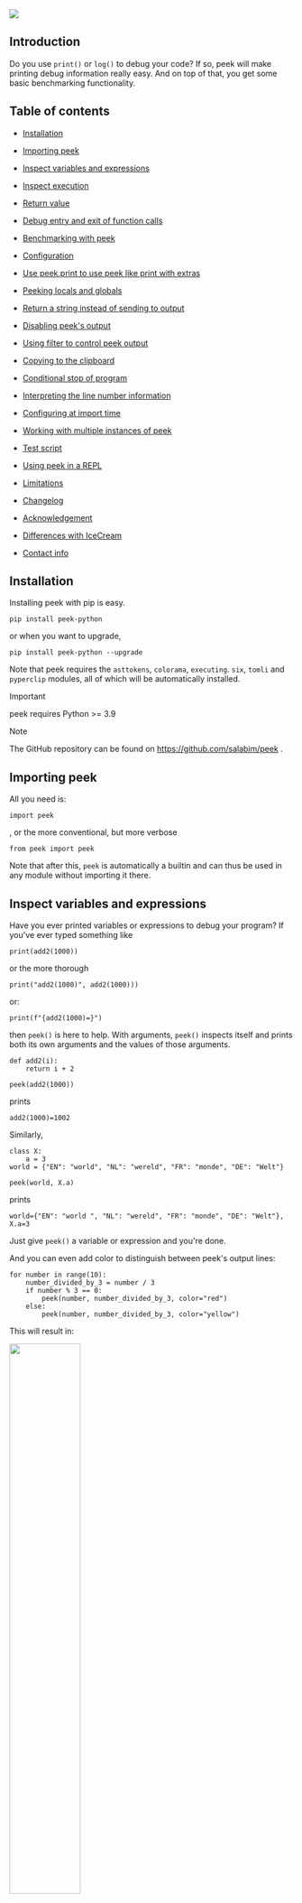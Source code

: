  <img src="https://www.salabim.org/peek/peek_logo1.png">

## Introduction

Do you use `print()` or `log()` to debug your code?
If so,  peek will make printing debug information really easy.
And on top of that, you get some basic benchmarking functionality.

## Table of contents

* [Installation](#installation)

* [Importing peek](#importing-peek)

* [Inspect variables and expressions](#inspect-variables-and-expressions)

* [Inspect execution](#inspect-execution)

* [Return value](#return-value)

* [Debug entry and exit of function calls](#debug-entry-and-exit-of-function-calls)

* [Benchmarking with peek](#benchmarking-with-peek)

* [Configuration](#configuration)

* [Use peek.print to use peek like print with extras](#use-peekprint-to-use-peek-like-print-with-extras)

* [Peeking locals and globals](#peeking-locals-and-globals)

* [Return a string instead of sending to output](#return-a-string-instead-of-sending-to-output)

* [Disabling peek's output](#disabling-peeks-output)

* [Using filter to control peek output](#using-filter-to-control-peek-output)

* [Copying to the clipboard](#copying-to-the-clipboard)

* [Conditional stop of program](#conditional-stop-of-program)

* [Interpreting the line number information](#interpreting-the-line-number-information)

* [Configuring at import time](#configuring-at-import-time)

* [Working with multiple instances of peek](#working-with-multiple-instances-of-peek)

* [Test script](#test-script)

* [Using peek in a REPL](#using-peek-in-a-repl)

* [Limitations](#limitations)

* [Changelog](#changelog)

* [Acknowledgement](#acknowledgement)

* [Differences with IceCream](#differences-with-icecream)

* [Contact info](#contact-info)


## Installation

Installing peek with pip is easy.
```
pip install peek-python
```
or when you want to upgrade,
```
pip install peek-python --upgrade
```

Note that peek requires the `asttokens`,  `colorama`, `executing`. `six`,  `tomli` and `pyperclip` modules, all of which will be automatically installed.

> [!IMPORTANT]
>
> peek requires Python >= 3.9



> [!NOTE]
>
> The GitHub repository can be found on https://github.com/salabim/peek .

## Importing peek

All you need is:

```
import peek
```

, or the more conventional, but more verbose

```
from peek import peek
```

Note that after this, `peek` is automatically a builtin and can thus be used in any module without
importing it there.


## Inspect variables and expressions

Have you ever printed variables or expressions to debug your program? If you've
ever typed something like

```
print(add2(1000))
```

or the more thorough

```
print("add2(1000)", add2(1000)))
```
or:
```
print(f"{add2(1000)=}")
```

then `peek()` is here to help. With arguments, `peek()` inspects itself and prints
both its own arguments and the values of those arguments.

```
def add2(i):
    return i + 2

peek(add2(1000))
```

prints
```
add2(1000)=1002
```

Similarly,

```
class X:
    a = 3
world = {"EN": "world", "NL": "wereld", "FR": "monde", "DE": "Welt"}

peek(world, X.a)
```

prints
```
world={"EN": "world ", "NL": "wereld", "FR": "monde", "DE": "Welt"}, X.a=3
```
Just give `peek()` a variable or expression and you're done.

And you can even add color to distinguish between peek's output lines:

```
for number in range(10):
    number_divided_by_3 = number / 3
    if number % 3 == 0:
        peek(number, number_divided_by_3, color="red")
    else:
        peek(number, number_divided_by_3, color="yellow")
```

This will result in:

 <img src="https://www.salabim.org/peek/peek_picture1.png" width=50%>

## Inspect execution

Have you ever used `print()` to determine which parts of your program are
executed, and in which order they're executed? For example, if you've ever added
print statements to debug code like

```
def add2(i):
    print("***add2 1")
    result = i + 2
    print("***add2 2")
    return result
```
then `peek()` helps here, too. Without arguments, `peek()` inspects itself and
prints the calling line number and -if applicable- the file name and parent function.

```
def add2(i):
    peek()
    result = i + 2
    peek()
    return result
peek(add2(1000))
```

prints something like
```
#3 in add2()
#5 in add2()
add2(1000)=1002
```

## Return Value

`peek()` returns its argument(s), so `peek()` can easily be inserted into
pre-existing code.

```
def add2(i):
    return i + 2
b = peek(add2(1000))
peek(b)
```
prints
```
add2(1000)=1002
b=1002
```
## Debug entry and exit of function calls

When you apply `peek()` as a decorator to a function or method, both the entry and exit can be tracked.
The (keyword) arguments passed will be shown and upon return, the return value.

```
@peek()
def mul(x, y):
    return x * y
    
print(mul(5, 7))
```
prints
```
called mul(5, 7)
returned 35 from mul(5, 7) in 0.000006 seconds
35
```
It is possible to suppress the print-out of either the enter or the exit information with
the show_enter and show_exit parameters, like:

```
@peek(show_exit=False)
def mul(x, peek):
    return x * peek
    
print(mul(5, 7))
```
prints
```
called mul(5, 7)
35
```

## Benchmarking with peek

If you decorate a function or method with peek(), you will be offered the duration between entry and exit (in seconds) as a bonus.

That opens the door to simple benchmarking, like:
```
import time

@peek(show_enter=False,show_line_number=True)
def do_sort(i):
    n = 10 ** i
    x = sorted(list(range(n)))
    return f"{n:9d}"  
    
for i in range(8):
    do_sort(i)
```
the ouput will show the effects of the population size on the sort speed:
```
#5 ==> returned '        1' from do_sort(0) in 0.000027 seconds
#5 ==> returned '       10' from do_sort(1) in 0.000060 seconds
#5 ==> returned '      100' from do_sort(2) in 0.000748 seconds
#5 ==> returned '     1000' from do_sort(3) in 0.001897 seconds
#5 ==> returned '    10000' from do_sort(4) in 0.002231 seconds
#5 ==> returned '   100000' from do_sort(5) in 0.024014 seconds
#5 ==> returned '  1000000' from do_sort(6) in 0.257504 seconds
#5 ==> returned ' 10000000' from do_sort(7) in 1.553495 seconds
```

It is also possible to time any code by using peek() as a context manager, e.g.
```
with peek():
    time.sleep(1)
```
wil print something like
```
enter
exit in 1.000900 seconds
```
You can include parameters here as well:
```
with peek(show_line_number=True, show_time=True):
    time.sleep(1)
```
will print somethink like:
```
#8 @ 13:20:32.605903 ==> enter
#8 @ 13:20:33.609519 ==> exit in 1.003358 seconds
```

Finally, to help with timing code, you can request the current delta with
```
peek.delta
```
or (re)set it  with
```
peek.delta = 0
```
So, e.g. to time a section of code:
```
peek.delta = 0
time.sleep(1)
duration = peek.delta
peek(duration)
```
might print something like:
```
duration=1.0001721999999997
```

## Configuration

For the configuration, it is important to realize that `peek` is an instance of a class, which has
a number of configuration attributes:

```
------------------------------------------------------
attribute               alternative     default
------------------------------------------------------
color                   col             "-"
color_value             col_val         ""
compact                 -               False
context_separator       cs              " ==> "
depth                   -               1000000
delta                   -               0
enabled                 -               True
end                     -               "\n"
equals_separator        -               "="
filter                  f               ""
format                  fmt             ""
indent                  -               1
level                   lvl             0
line_length             ll              80
output                  -               "stdout"
prefix                  pr              ""
print_like              print           False
quote_string            qs              True
return_none             -               False
separator               sep             ", "
separator_print         sepp            "" "
serialize               -               pprint.pformat
show_delta              sd              False
show_enter              se              True
show_exit               sx              True
show_line_number        sln             False
show_time               st              False
show_traceback          -               False
sort_dicts              -               False
to_clipboard            clip            False
underscore_numbers      un              False
use_color               -               True
values_only             vo              False
value_only_for_fstrings voff            False 
wrap_indent             -               "     "
------------------------------------------------------
```
It is perfectly ok to set/get any of these attributes directly, like
```
peek.prefix = "==> "
print(peek.prefix)
```

But, it is also possible to apply configuration directly, only here, in the call to `peek`:
So, it is possible to say

```
peek(12, prefix="==> ")
```
, which will print
```
==> 12
```
It is also possible to configure several attributes permanently with the configure method. 
```
peek.configure(prefix="==> ", color="blue")
peek(12)
```
will print in blue
```
==> 12
```
It is arguably easier to say:
```
peek.prefix = "==> "
peek.color = "blue"
peek(12)
```
or even
```
peek.pr = "==> "
peek.col = "blue"
peek(12)
```
to print
```
==> 12
```
Yet another way to configure peek is to get a new instance of peek with peek.new() and the required configuration:
```
peek0 = peek.new(prefix="==> ", color="blue")
peek0(12)
```
will print
```
==> 12
```

Or, yet another possibility is to clone peek (optionally with modified attributes):
```
peek1 = peek.clone(show_time=True)
peek2 = peek.clone()
peek2.show_time = True
```
After this `peek1` and `peek2` will behave similarly (but they are not the same!)

### prefix / pr

```
peek('world', prefix='hello -> ')
```
prints
```
hello -> 'world'
```

`prefix` can be a function, too.

```
import time
def unix_timestamp():
    return f"{int(time.time())} "
hello = "world"
peek.prefix = unix_timestamp
peek(hello) 
```
prints something like
```
1613635601 hello='world'
```

output
This will allow the output to be handled by something else than the default (output being written to stdout).

The `output` attribute can be

* a callable that accepts at least one parameter (the text to be printed)
* a string or Path object that will be used as the filename
* a text file that is open for writing/appending

In the example below, 
```
import sys
peek(1, output=print)
peek(2, output=sys.stderr)
with open("test", "a+") as f:
    peek(3, output=f)
peek(4, output="")
```
* `1` will be printed to stdout
* `2` will be printed to stderr
* `3` will be appended to the file test
* nothing will be printed/written

As `output` may be a callable, you can even use this to automatically log any `peek` output:
```
import logging
logging.basicConfig(level="INFO")
log = logging.getLogger("demo")
peek.configure(output=log.info)
a = {1, 2, 3, 4, 5}
peek(a)
a.remove(4)
peek(a)
```
will print to stdout:
```
INFO:demo:a={1, 2, 3, 4, 5}
INFO:demo:a={1, 2, 3, 5}
```
Finally, you can specify the following strings:
```
"stderr"           to print to stderr
"stdout"           to print to stdout
"stdout_nocolor"   to print to stdout without any colors
"null" or ""       to completely ignore (dummy) output 
"logging.debug"    to use logging.debug
"logging.info"     to use logging.info
"logging.warning"  to use logging.warning
"logging.error"    to use logging.error
"logging.critical" to use logging.critical
```
E.g.
```
peek.output = "stderr"
```
to print to stderr.

### serialize
This will allow to specify how argument values are to be serialized to displayable strings.
The default is `pformat` (from `pprint`), but this can be changed.
For example, to handle non-standard datatypes in a custom fashion.
The serialize function should accept at least one parameter.
The function may optionally accept the keyword arguments `width` and `sort_dicts`, `compact`, `indent`, `underscore_numbers` and `depth`.

```
def add_len(obj):
    if hasattr(obj, "__len__"):
        add = f" [len={len(obj)}]"
    else:
        add = ""
    return f"{repr(obj)}{add}"

zero_to_six = list(range(7))
hello = "world"
peek(7, hello, zero_to_six, serialize=add_len)
```
prints
```
7, hello='world' [len=5], zero_to_six=[0, 1, 2, 3, 4, 5, 6] [len=7]
```

### show_line_number / sln
If True, adds the `peek()` call's line number and possibly the filename and parent function to `peek()`'s output.

```
peek.configure(show_line_number=True)
def shout():
    hello="world"
    peek(hello)
shout()
```
prints something like
```
#5 in shout() ==> hello='world'
```

If "no parent" or "n", the parent function will not be shown.
```
peek.show_line_number = "n"
def shout():
    hello="world"
    peek(hello)
shout()
```
prints something like
```
#5 ==> hello='world'
```
Note that if you call `peek` without any arguments, the line number is always shown, regardless of the status `show_line_number`.

See below for an explanation of the information provided.

### show_time / st
If True, adds the current time to `peek()`'s output.

```
peek.configure(show_time=True)
hello="world"
peek(hello)
```
prints something like
```
@ 13:01:47.588125 ==> hello='world'
```

### show_delta / sd
If True, adds the number of seconds since the start of the program to `peek()`'s output.
```
import time
peek.show_delta = True
french = "bonjour le monde"
english = "hallo world"
peek(english)
time.sleep(1)
peek(french)
```
prints something like
```
delta=0.088 ==> english='hallo world'
delta=1.091 ==> french='bonjour le monde'
```

### show_enter / se
When used as a decorator or context manager, by default, peek ouputs a line when the decorated the
function is called  or the context manager is entered.

With `show_enter=False` this line can be suppressed.

### show_exit / sx
When used as a decorator or context manager, by default, peek ouputs a line when the decorated the
function returned or the context manager is exited.

With `show_exit=False` this line can be suppressed.


### show_traceback
When show_traceback is True, the ordinary output of peek() will be followed by a printout of the
traceback, similar to an error traceback.

```
def x():
    peek(show_traceback=True)

x()
x()
```
prints something like
```
#4 in x()
    Traceback (most recent call last)
      File "c:\Users\Ruud\Dropbox (Personal)\Apps\Python Ruud\peek\x.py", line 6, in <module>
        x()
      File "c:\Users\Ruud\Dropbox (Personal)\Apps\Python Ruud\peek\x.py", line 4, in x
        peek()
#4 in x()
    Traceback (most recent call last)
      File "c:\Users\Ruud\Dropbox (Personal)\Apps\Python Ruud\peek\x.py", line 7, in <module>
        x()
      File "c:\Users\Ruud\Dropbox (Personal)\Apps\Python Ruud\peek\x.py", line 4, in x
        peek()
```
The `show_traceback` functionality is also available when peek is used as a decorator or context manager. 

### line_length / ll
This attribute is used to specify the line length (for wrapping). The default is 80.
Peek tries to keep all output on one line, but if it can't it will wrap:

```
d = dict(a1=1,a2=dict(a=1,b=1,c=3),a3=list(range(10)))
peek(d)
peek(d, line_length=160)
```
prints
```
d=
    {'a1': 1,
     'a2': {'a': 1, 'b': 1, 'c': 3},
     'a3': [0, 1, 2, 3, 4, 5, 6, 7, 8, 9]}
 d={'a1': 1, 'a2': {'a': 1, 'b': 1, 'c': 3}, 'a3': [0, 1, 2, 3, 4, 5, 6, 7, 8, 9]}
```

### color / col and color_value / colv
The color attribute is used to specify the color of the output.

There's a choice of `"black"`, `"white"`, `"red"`, `"green"`, `"blue"`, `"cyan"`, `"magenta"`, `"yellow"`, `" dark_black"`, `"dark_white"`, `"dark_red"`, `"dark_green"`, `"dark_blue"`, `"dark_cyan"`, `"dark_magenta"` and `"dark_yellow"`:

 <img src="https://www.salabim.org/peek/peek_picture2.png" width=25%>

To set the color to 'nothing'", "use "-".

On top of that, color_value may be used to specify the value part of an output item. By specifying color_value as "" (the default), the value part will be displayed with the same color as the rest of the output.

For instance:

```
item1 = "value1"
item2 = "value2"
peek.color="yellow"
peek(item1, item2)
peek(item1, item2, color_value="green")
peek(item1, item2, color="red")
peek(item1, item2, color="red", color_value="green")
```

will result in:

 <img src="https://www.salabim.org/peek/peek_picture3.png" width=30%>

Of course, color and color_value may be specified in a peek.toml file, to make all peek output in a specified color.


------

Bonus feature

peek offers direct access to ANSI color escape sequences with `peek.ANSI.black`, `peek.ANSI.white`, `peek.ANSI.red`, `peek.ANSI.green`, `peek.ANSI.blue`, `peek.ANSI.cyan`, `peek.ANSI.magenta`, `peek.ANSI.yellow`, `peek.ANSI.light_black`, `peek.ANSI.light_white`, `peek.ANSI.light_red`, `peek.ANSI.light_green`, `peek.ANSI.light_blue`, `peek.ANSI.light_cyan`, `peek.ANSI.light_magenta`, `peek.ANSI.light_yellow` and `peek.reset`.

E.g.

```
peek(repr(peek.ANSI.red))
```

will show

```
repr(peek.ANSI.red)='\x1b[1;31m'
```

------

### use_color

Colors can be ignored completely by using `peek.use_color = False`.

So,

```
peek(hello, color="red")
peek.use_color = False
peek(hello, color="red")
```

will print `hello=world` once in red and once without color.

Of course, `use_color` can be specified in a peek.toml file.

### compact

This attribute is used to specify the compact parameter for `pformat` (see the pprint documentation
for details). `compact` is False by default.

```
a = 9 * ["0123456789"]
peek.line_length = 80
peek(a)
peek(a, compact=True)
```
prints
```
a=
    ['0123456789',
     '0123456789',
     '0123456789',
     '0123456789',
     '0123456789',
     '0123456789',
     '0123456789',
     '0123456789',
     '0123456789']
a=
    ['0123456789', '0123456789', '0123456789', '0123456789', '0123456789',
     '0123456789', '0123456789', '0123456789', '0123456789']
```

### indent
This attribute is used to specify the indent parameter for `pformat` (see the pprint documentation
for details). `indent` is 1 by default.

```
s = "01234567890012345678900123456789001234567890"
peek.line_length = 80
peek( [s, [s]])
peek( [s, [s]], indent=4)
```
prints
```
[s, [s]]=
    ['01234567890012345678900123456789001234567890',
     ['01234567890012345678900123456789001234567890']]
[s, [s]]=
    [   '01234567890012345678900123456789001234567890',
        ['01234567890012345678900123456789001234567890']]
```

### depth
This attribute is used to specify the depth parameter for `pformat` (see the pprint documentation
for details). `depth` is `1000000` by default. 

```
s = "01234567890012345678900123456789001234567890"
peek([s,[s,[s,[s,s]]]])
peek([s,[s,[s,[s,s]]]], depth=3)
```
prints
```
[s,[s,[s,[s,s]]]]=
    ['01234567890012345678900123456789001234567890',
     ['01234567890012345678900123456789001234567890',
      ['01234567890012345678900123456789001234567890',
       ['01234567890012345678900123456789001234567890',
        '01234567890012345678900123456789001234567890']]]]
[s,[s,[s,[s,s]]]]=
    ['01234567890012345678900123456789001234567890',
     ['01234567890012345678900123456789001234567890',
      ['01234567890012345678900123456789001234567890', [...]]]]
```

### wrap_indent
This specifies the indent string if the output does not fit in the line_length (has to be wrapped).
Rather than a string, wrap_indent can be also be an integer, in which case the wrap_indent will be that amount of blanks.
The default is 4 blanks.

E.g.
```
d = dict(a1=1,a2=dict(a=1,b=1,c=3),a3=list(range(10)))
peek.line_length = 80
peek(d, wrap_indent="  ")
peek(d, wrap_indent="....")
peek(d, wrap_indent=2)
```
prints
```
d=
  {'a1': 1,
   'a2': {'a': 1, 'b': 1, 'c': 3},
   'a3': [0, 1, 2, 3, 4, 5, 6, 7, 8, 9]}
d=
....{'a1': 1,
.... 'a2': {'a': 1, 'b': 1, 'c': 3},
.... 'a3': [0, 1, 2, 3, 4, 5, 6, 7, 8, 9]}
d=
  {'a1': 1,
   'a2': {'a': 1, 'b': 1, 'c': 3},
   'a3': [0, 1, 2, 3, 4, 5, 6, 7, 8, 9]}
```

### enabled
Can be used to disable the output:

```
peek.enabled = False
s = 'the world is '
peek(s + 'perfect.')
peek.enabled = True
peek(s + 'on fire.')
```
prints
```
s + 'on fire.'='the world is on fire.'
```
and nothing about a perfect world.

### sort_dicts
By default, peek does not sort dicts (printed by pprint). However, it is possible to get the
default pprint behaviour (i.e. sorting dicts) with the sorted_dicts attribute:

```
world = {"EN": "world", "NL": "wereld", "FR": "monde", "DE": "Welt"}
peek(world))
peek(world, sort_dicts=False)
peek(world, sort_dicts=True)
```
prints
```
world={'EN': 'world', 'NL': 'wereld', 'FR': 'monde', 'DE': 'Welt'}
world={'EN': 'world', 'NL': 'wereld', 'FR': 'monde', 'DE': 'Welt'}
world={'DE': 'Welt', 'EN': 'world', 'FR': 'monde', 'NL': 'wereld'}
```

### underscore_numbers / un

By default, peek does not add underscores in big numbers (printed by pprint). However, it is possible to get the
default pprint behaviour with the underscore_numbers attribute:

```
numbers = dict(one= 1, thousand= 1000, million=1000000, x1234567890= 1234567890)
peek(numbers)
peek(numbers, underscore_numbers=True)
peek(numbers, un=False)
```
prints
```
numbers={'one': 1, 'thousand': 1000, 'million': 1000000, 'x1234567890': 1234567890}
numbers={'one': 1, 'thousand': 1_000, 'million': 1_000_000, 'x1234567890': 1_234_567_890}
numbers={'one': 1, 'thousand': 1000, 'million': 1000000, 'x1234567890': 1234567890}
```

### seperator / sep

By default, pairs (on one line) are separated by `", "`.
It is possible to change this with the attribute ` separator`:

```
a = "abcd"
b = 1
c = 1000
d = list("peek")
peek(a, (b, c), d)
peek(a, (b, c), d, separator=" | ")
```
prints
```
a='abcd', (b,c)=(1, 1000), d=['p', 'e', 'e', 'k']
a='abcd' | (b,c)=(1, 1000) | d=['p', 'e', 'e', 'k']
```

### context_separator

By default the line_number, time and/or delta are followed by ` ==> `.
It is possible to change this with the attribute `context_separator`:

```
a = "abcd"
peek(a,show_time=True)
peek(a, show_time=True, context_separator = ' \u279c ')
```
prints:
```
@ 09:05:38.693840 ==> a='abcd'
@ 09:05:38.707914 ➜ a='abcd'
```
### equals_separator
By default name of a variable and its value are separated by `= `.
It is possible to change this with the attribute `equals_separator`:

```
a = "abcd"
peek(a)
peek(a, equals_separator = ' == ")
```
prints:
```
a='abcd'
a == 'abcd'
```
### quote_string / qs
If True (the default setting) strings will be displayed with surrounding quotes (like repr).
If False, string will be displayed without surrounding quotes (like str).
E.g.

```
test='test'
peek('==>', test)
peek('==>', test, quote_string=False)
```
This will print:
```
'==>', test='test'
==>, test=test
```
> [!NOTE]
>
> This setting does not influence how strings are displayed within other data structures, like dicts and lists.

### format / fmt
With the format attribute, it is possible to apply a format specifier to each of the values to be printed, like
```
test_float = 1.3
peek(test_float, format="06.3f")
```
This will print
```
test_float=01.300
```

The format should be like the Python format specifiers, with or without the `:` prefix, like `"6.3f"`, `">10"`, `"06d"`, `:6.3d`.
It is also possible to use the `!` format specifier: `"!r"`, `"!r:>10"`.

If format is the null string (`""`) (the default), this functionality is skipped completely.

It is also possible to use a list (or tuple) of format specifiers, which are tried in succession. If they all fail, the 'normal' serializer will be used.

```
test_float = 1.3
test_integer=10
test_string = "test"
test_dict=dict(one=1, two=2)
peek(test_float, test_integer, test_string, test_dict, format=["04d", "06.3f", ">10"])
```

will result in

```
test_float=01.300, test_integer=0010, test_string=      test, test_dict={'one': 1, 'two': 2}
```

Of course, format may be put in a peek.toml file.

### values_only / vo

If False (the default), both the left-hand side (if possible) and the
value will be printed. If True, the left hand side will be suppressed:

```
hello = "world"
peek(hello, 2 * hello)
peek(hello, 2 * hello, values_only=True)
```
prints
```
hello='world', 2 * hello='worldworld'
'world', 'worldworld'
```

### values_only_for_fstrings / voff
If False (the default), both the original f-string and the
value will be printed for f-strings.
If True, the left_hand side will be suppressed in case of an f-string:

```
x = 12.3
peek.quote_string = False
peek(f"{x=:0.3e}")
peek.values_only_for_fstrings = True
peek(f"{x=:0.3e}")
```
prints
```
f"{x=:0.3e}"=x=1.230e+01
x=1.230e+01
```
Note that if `values_only` is True, f-string will be suppressed, regardless of `values_only_for_fstrings`.


### end

The `end` attribute works like the end parameter of print. By default, `end` is "\n".
This can be useful to have several peek outputs on one line, like:

```
for i in range(5):
    peek(i*i, end=' ')
peek('')
```
Maybe more useful is to show the output change on the same line, e.g. a status.
```
import time
for i in range(50):
  peek(f"time {time.time()}",end="\r")
  time.sleep(0.1)
peek('')
```
> [!NOTE]
>
> The `end` parameter will not be only applied when output is "logging.debug", "logging.info", "logging.warning", "logging.error" or "logging.critical".

> [!NOTE]
>
> `\r` does not work under Pythonista.

### return_none
Normally, `peek()`returns the values passed directly, which is usually fine. However, when used in a notebook
or REPL, that value will be shown, and that can be annoying. Therefore, if `return_none`is True, `peek()`will
return None and thus not show anything.

```
a = 3
b = 4
print(peek(a, b))
peek.return_none = True
print(peek(a, b))
```
prints
```
a=3, b=4
(3, 4)
a=3, b=4
None
```

### delta
The delta attribute can be used to (re)set the current delta, e.g.
```
peek.delta = 0
print(peek.delta)
```
prints a value that id slightly more than 0.

### print_like / print
When print_like (or print) is False, peek will work by expanding the arguments to description/serialized value pairs.
But, when print_like is True, peek becomes a kind of supercharged print:

```
peek.print_like = True
peek(12, f"{min(1, 2)=}", list(range(4), color="yellow")
```
will print
```
12 min(1, 2)=1 [0, 1, 2, 3]
```
in yellow, but only if peek.enabled is False, nothing will be printed.

You can also use peek.print (see below).

> [!TIP]
>
> Of course, `print_like` can be put in a **peek.toml** file.

## Use peek.print to use peek like print with extras
The method `peek.print` allows peek to be used as alternative to print. Note that `peek.print` applies the `color`, `context_separator`, `enabled`, `end`, `filter` and `output`, `separator_print`, `show_delta` and `show_time`. It is also possible to redirect the output to a string with `as_str`.

So,

```
peek.filter = "level==1"
peek.print(f"{max(1, 2)=}", color="blue")  # default level is 0, so this will be suppressed
peek.print(f"{min(1, 2)=}", color="red", level=1)
```

will print

```
min(1, 2)=1
```

in red, but only if peek.enabled is True (which is the default).

In order to behave similar to print, `peek` has an extra attribute, `separator_print` (alias: `sepp`). This attribute (default " ") will be used when `peek.printing`.
When calling `peek.print`, `sep` may be used instead. So

  ```
peek.sepp = "|"
peek.print("test")
  ```

Has the same effect as

```
peek.print("test", sep="|")
```

and

```
peek.print("test", sepp="|")
```

but not the same as

```
peek.sep = "|"  # sets the 'normal' peek separator
```
> [!NOTE]
>
> `peek.print` does not obey the line length and will always return None (unless as_str is True). 


## Peeking locals and globals
It is possible to get the name and values of all local or global variables.

To do that, just put `locals` or `globals` in the call to peek, e.g.:

```
def my_func():
    a = 10
    b = a * a
    peek(locals)
my_func()
```

will print all local variables, apart from those starting with `__`, so:
```
a=10, b=100
```

Likewise,
```
peek(globals)
```
will print all global variables, apart from those starting with `__`  

> [!IMPORTANT]
>
> You should not add parentheses after `locals` or `globals` for peek to work properly!

## Return a string instead of sending to output

`peek(*args, as_str=True)` is like `peek(*args)` but the output is returned as a string instead
of written to output.

```
hello = "world"
s = peek(hello, as_str=True)
print(s, end="")
```
prints
```
hello='world'
```

Note that if enabled=False, the call will return the null string (`""`).

By default, a string will contain embedded ANSI color escape strings if either `color` or `color_value` specifies a color. By setting `use_color` to False, these escape sequences will be suppressed.

```
hello = "world"
s = peek(hello, color="red", color_value="green", as_str=True)
print(repr(s))
peek.use_color = False
s = peek(hello, color="red", color_value="green", as_str=True)
print(repr(s))
```
prints
```
'\x1b[1;31mhello=\x1b[1;32mworld\x1b[1;31m\x1b[0m\n'
'hello=world\n'
```

## Disabling peek's output

```
peek1 = peek.fork(show_delta=True)
peek(1)
peek1(2)
peek.enabled = False
peek(3)
peek1(4)
peek1.enabled = True
peek(5)
peek1(6)
print(peek1.enabled)
```
prints
```
1
delta=0.011826 ==> 2
5
delta=0.044893 ==> 6
True
```
Of course `peek()` continues to return its arguments when disabled.

It is also possible to suppress output with the provided attribute (see above).

## Using filter to control peek output

It is possible to define a filter function that determines whether peek output should be suppressed
By default, the filter is defined as "" denoting no filter.

Suppose we a (float) level to a peek statement. By default, this level is 0. E.g.:

```
peek("critical", level=0)
peek("important", level=1)
peek("warning", level=2)
```

With `peek.filter ="level <= 1"` the program makes sure that level=2 is not displayed at all.

It is possible to use more than one attribute, like

```
peek.filter = "color == 'blue' and delta > 5"
```
As an alternative to `enabled` we can also say
```
peek.filter = "False"
```

## Copying to the clipboard

It is possible to copy a value to the clipboard. There are two ways:

#### With peek(to_clipboard=True)

With the optional keyword argument, *to_clipboard*:

- If to_clipboard==False (the default), nothing is copied to the clipboard.
- If to_clipboard==True, the *value* of the the *last* parameter will be copied to the clipboard. The output itself is as usual.

Examples:

```
part1 = 200
extra = "extra"
peek(part1, extra, to_clipboard=True)
    # will print part1=200, extra='extra' and copy `extra` to the clipboard
peek(200, to_clipboard=True)\
    # will print 200 and copy 200 to the clipboard
peek(to_clipboard=True)
    # will print #5 (or similar) and empty the clipboard
```

Note that *to_clipboard* is a peek attribute.

If as_str==True, to_clipboard is ignored.

#### With peek.to_clipboard

Just use peek.to_clipboard to copy any value to the clipboard. So,
```
part1 = 1234
peek.to_clipboard(part1)
```

will copy `1234` to the clipboard and write `copied to clipboard: 1234` to the console.
If the confirmation message is not wanted, just add confirm=False, like

```
peek.to_clipboard(part1, confirm=False)
```

#### General

Implementation detail: the clipboard functionality uses pyperclip, apart from under Pythonista, where the
builtin clipboard module is used.

This functionality is particularly useful for entering an answer of an *Advent of Code* solution to the site.

## Conditional stop of program

With `peek.stop` or `peek.stop()` a program will be stopped (by raising a SystemExit exception), provided peek.enabled is True.
If peek.enabled is False, the program will just continue.

For example:
```
peek.enabled = False
peek(12)
peek.stop
peek.enabled = True
peek(13)
peek.stop
peek(14)
```
will print:
```
13
stopped by peek.stop
```

and then stop execution.

## Interpreting the line number information

When `show_line_number` is True or peek() is used without any parameters, the output will contain the line number like:
```
#3 ==> a='abcd'
```
If the line resides in another file than the main file, the filename (without the path) will be shown as well:
```
#30[foo.py] ==> foo='Foo'
```
And finally when used in a function or method, that function/method will be shown as well:
```
#456[foo.py] in square_root ==> x=123
```
The parent function can be suppressed by setting `show_line_number` or `sln` to `"n"` or `"no parent"`.

## Configuring at import time

It can be useful to configure peek at import time. This can be done by providing a `peek.toml` file which
can contain any attribute configuration overriding the standard settings.
E.g. if there is a `peek.toml` file with the following contents

```
outpout = "stderr"
show_time = true
ll = 160
quote_string = false
```
in the same folder as the application, this program:
```
hello = "world"
peek(hello)
```
will print something like this to stderr (rather than stdout):
```
@ 14:53:41.392190 ==> hello=world
```
At import time current directory will be searched for `peek.toml` and if not found, one level up, etc. until the root directory is reached.

Please observe that toml values are slightly different from their Python equivalents:
```
-----------------------------------
Python     toml
-----------------------------------
True       true
False      false
strings    preferably double quoted
-----------------------------------
```
Note that not-specified attributes will remain the default settings.

Just for your information, the core developer of peek uses a peek.toml file with the contents:
```
line_length = 160
color = "yellow"
quote_string = false
```



## Working with multiple instances of peek

Normally, only the `peek` object is used.

It can be useful to have multiple instances, e.g. when some of the debugging has to be done with context information
and others requires an alternative prefix.

There are several ways to obtain a new instance of peek:

*    by using `peek.new()`
     
     With this a new peek object is created with the default attributes
*    by using `peek.new(ignore_toml=True)`

     With this a new peekobject is created with the default attributes. Any peek.toml files are ignored.
*    by using `peek.fork()`
     
     With this a new peek object is created with the same attributes as the object it is created ('the parent') from. Note that any non set attributes are copied (propagated) from the parent.
*    by using `peek.clone()`, which copies all attributes from peek()

     With this a new peek object is created with the same attributes as the object it is created ('the parent') from. Note that the attributes are not propagated from the parent, in this case.

*    with `peek()` used as a context manager

In either case, attributes can be added to override the default ones.

#### Example
```
peek_with_line_number = peek.fork(show_line_number=True)
peek_with_new_prefix = peek.new(prefix="==> ")
peek_with_new_prefix_and_time = peek_with_new_prefix.clone(show_time=True)
hello="world"
peek_with_line_number(hello)
peek_with_new_prefix(hello)
peek_with_new_prefix_and_time(hello)
peek.equals_separator = " == "  # this affects only the forked objects
peek_with_line_number(hello)
peek_with_new_prefix(hello)
peek_with_new_prefix_and_time(hello)
with peek(prefix="peek_cm ") as peek_cm:
    peek_cm(hello)
    peek(hello)
```
prints something like
```
#28 ==> hello='world'
==> hello='world'
==> @ 09:55:52.122818 ==> hello='world'
#32 ==> hello == 'world'
==> hello='world'
==> @ 09:55:52.125928 ==> hello='world'
peek_cm enter
peek_cm hello == 'world'
hello == 'world'
peek_cm exit in 0.001843 seconds
```

### ignore_toml
With `peek.new(ignore_toml=True)` an instance of peek without having applied any toml configuration file will be returned. That can be useful when guaranteeing the same output in several setups.

#### Example
Suppose we have a `peek.toml` file in the current directory with the contents
```
{prefix="==>"}
```
Then
```
peek_post_toml = peek.new()
peek_ignore_toml = peek.new(ignore_toml=True)
hello = "world"
peek(hello)
peek_post_toml(hello)
peek_ignore_toml(hello)
```
prints
```
==>hello='world'
==>hello='world'
hello='world'
```

## Test script

On GitHub is a file `test_peek.py` that tests (and thus also demonstrates) most of the functionality
of peek.

It is very useful to have a look at the tests to see the features (some may be not covered (yet) in this readme).

## Using peek in a REPL

Peek may be used in a REPL, but with limited functionality:
* all arguments are just presented as such, i.e. no left-hand side, e.g.
```
  >> hello = "world"
  >>> peek(hello, hello * 2)
  'hello', 'hellohello'
  ('hello', 'hellohello')
```
* line numbers are never shown  
* use as a decorator is not supported
* use as a context manager is not supported

> [!NOTE]
>
> Under Python >=3.13 most of the normal peek functionality is available in the REPL. A reason to upgrade!


## Limitations

It is not possible to use peek:
* from a frozen application (e.g. packaged with PyInstaller)
* when the underlying source code has changed during execution

## Changelog

The changelog can be found here:

* https://github.com/salabim/peek/blob/main/changelog.md or
* https://salabim.org/peek/changelog


## Acknowledgement

The **peek** package is inspired by the **IceCream** package, but is a nearly complete rewrite. See https://github.com/gruns/icecream

Many thanks to the author Ansgar Grunseid / grunseid.com / grunseid@gmail.com .

The peek package is a rebrand of the **ycecream** package, with many enhancements.

## Differences with IceCream

The peek module was originally a fork of **IceCream**, but has many differences:

```
-----------------------------------------------------------------------------------------
characteristic                    peek                        IceCream
-----------------------------------------------------------------------------------------
default name                      peek                        ic
import method                     import peek                 from icecream import ic
number of files                   1                           several
usable without installation       yes                         no
can be used as a decorator        yes                         no
can be used as a context manager  yes                         no
can show traceback                yes                         no
can be used like print w/extras   yes (with peek.print)       no
allows non linefeed printing      yes (via end parameter)     requires patching
PEP8 (Pythonic) API               yes                         no
format specification              optional                    no
sorts dicts                       no by default, optional     yes
supports compact, indent,
and underscore_numbers
parameters of pprint              yes                         no
use from a REPL                   limited functionality       no
external configuration            via toml file               no
level control                     yes                         no 
observes line_length correctly    yes                         no
benchmarking functionality        yes                         no
can peek locals or globals        yes                         no
suppress f-strings at left hand   optional                    no
indentation                       4 blanks (overridable)      length of prefix
forking and cloning               yes                         no
handling of source problems       peeks only the value        warning issued
test script                       pytest                      unittest
colorize *)                       yes, off by default         yes, on by default
-----------------------------------------------------------------------------------------
*) peek allows selection of colors, whereas IceCream does coloring based on contents.
```
## Contact info
You can contact Ruud van der Ham, the core developer, via ruud@salabim.org .

## Badges

![PyPI](https://img.shields.io/pypi/v/peek-python) ![PyPI - Python Version](https://img.shields.io/pypi/pyversions/peek-python) ![PyPI - Implementation](https://img.shields.io/pypi/implementation/peek-python)
![PyPI - License](https://img.shields.io/pypi/l/peek-python) ![ruff](https://img.shields.io/badge/style-ruff-41B5BE?style=flat) 
![GitHub last commit](https://img.shields.io/github/last-commit/salabim/peek)

